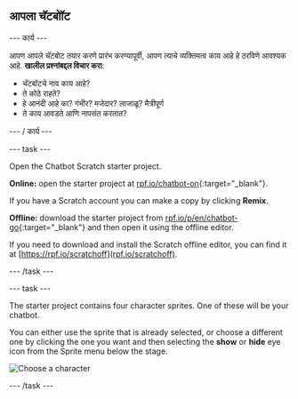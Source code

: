 ## आपला चॅटबोॉट

\--- कार्य \---

आपण आपले चॅटबोट तयार करणे प्रारंभ करण्यापूर्वी, आपण त्याचे व्यक्तिमत्व काय आहे हे ठरविणे आवश्यक आहे. **खालील प्रश्नांबद्दल विचार करा**:

+ चॅटबॉटचे नाव काय आहे?
+ ते कोठे राहते?
+ हे आनंदी आहे का? गंभीर? मजेदार? लाजाळू? मैत्रीपूर्ण
+ ते काय आवडते आणि नापसंत करतात?

\--- / कार्य \---

\--- task \---

Open the Chatbot Scratch starter project.

**Online:** open the starter project at [rpf.io/chatbot-on](http://rpf.io/chatbot-on){:target="_blank"}.

If you have a Scratch account you can make a copy by clicking **Remix**.

**Offline:** download the starter project from [rpf.io/p/en/chatbot-go](http://rpf.io/p/en/chatbot-go){:target="_blank"} and then open it using the offline editor.

If you need to download and install the Scratch offline editor, you can find it at [https://rpf.io/scratchoff](rpf.io/scratchoff).

\--- /task \---

\--- task \---

The starter project contains four character sprites. One of these will be your chatbot.

You can either use the sprite that is already selected, or choose a different one by clicking the one you want and then selecting the **show** or **hide** eye icon from the Sprite menu below the stage.

![Choose a character](images/chatbot-characters.png)

\--- /task \---